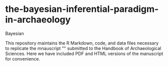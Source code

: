 # the-bayesian-inferential-paradigm-in-archaeology
Bayesian

This repository maintains the R Markdown, code, and data files necessary to replicate the mnauscript "" submitted to the Handbook of Archaeological Sciences. Here we have included PDF and HTML versions of the manuscript for convenience.
